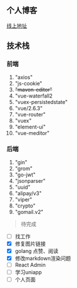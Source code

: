 
## 个人博客


[线上地址](http://146.56.206.160)


## 技术栈 

### 前端
1. "axios"
2. "js-cookie"
3. ~~"mavon-editor"~~
4. "vue-waterfall2
5. "vuex-persistedstate"
6. "vue/2.6.3"
7. "vue-router"
8. "vuex"
9. "element-ui"
10. "vue-meditor"
### 后端
1. "gin" 
2. "grom"
3. "go-jwt"
4. "jsonparser"
5. "uuid"
6. "alipay/v3"
7. "viper"
8. "crypto"
9. "gomail.v2"

> 待完成
- [ ] 找工作
- [x] 修复图片链接
- [x] golang 点赞、阅读
- [x] 修改markdown渲染问题
- [ ] React Admin
- [ ] 学习uniapp 
- [ ] 个人页面

